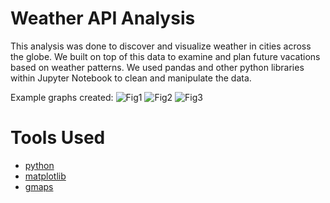 # Weather API Analysis
This analysis was done to discover and visualize weather in cities across the globe. We built on top of this data to examine and plan future vacations based on weather patterns. We used pandas and other python libraries within Jupyter Notebook to clean and manipulate the data.

Example graphs created:
![Fig1](https://github.com/cgleason3462/python-api-challenge/blob/master/output_data/Fig1.png)
![Fig2](https://github.com/cgleason3462/python-api-challenge/blob/master/output_data/Fig2.png)
![Fig3](https://github.com/cgleason3462/python-api-challenge/blob/master/output_data/Fig3.png)

# Tools Used
- [python](https://www.python.org/)
- [matplotlib](https://matplotlib.org/)
- [gmaps](https://pypi.org/project/gmaps/)
